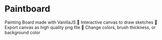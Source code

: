# Paintboard
Painting Board made with VanillaJS
🔨 Interactive canvas to draw sketches 
🔨 Export canvas as high quality png file 
🔨 Change colors, brush thickness, or background color 
